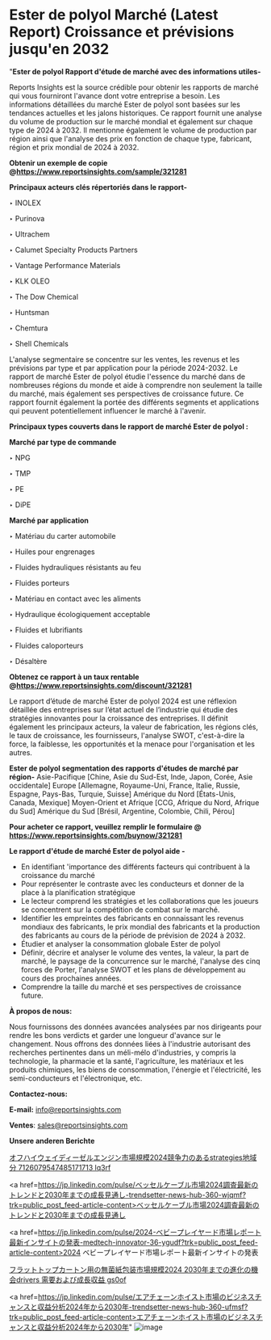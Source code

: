 # Ester de polyol Marché (Latest Report) Croissance et prévisions jusqu'en 2032

"<strong>Ester de polyol Rapport d'étude de marché avec des informations utiles-</strong>

Reports Insights est la source crédible pour obtenir les rapports de marché qui vous fourniront l'avance dont votre entreprise a besoin. Les informations détaillées du marché Ester de polyol sont basées sur les tendances actuelles et les jalons historiques. Ce rapport fournit une analyse du volume de production sur le marché mondial et également sur chaque type de 2024 à 2032. Il mentionne également le volume de production par région ainsi que l'analyse des prix en fonction de chaque type, fabricant, région et prix mondial de 2024 à 2032.

<strong><b>Obtenir un exemple de copie @</b></strong><a href=https://www.reportsinsights.com/sample/321281><strong><b>https://www.reportsinsights.com/sample/321281</b></strong></a>

<b>Principaux acteurs clés répertoriés dans le rapport-</b>

<b> </b>‣ INOLEX

‣ Purinova

‣ Ultrachem

‣ Calumet Specialty Products Partners

‣ Vantage Performance Materials

‣ KLK OLEO

‣ The Dow Chemical

‣ Huntsman

‣ Chemtura

‣ Shell Chemicals

L'analyse segmentaire se concentre sur les ventes, les revenus et les prévisions par type et par application pour la période 2024-2032. Le rapport de marché Ester de polyol étudie l'essence du marché dans de nombreuses régions du monde et aide à comprendre non seulement la taille du marché, mais également ses perspectives de croissance future. Ce rapport fournit également la portée des différents segments et applications qui peuvent potentiellement influencer le marché à l'avenir.

<strong>Principaux types couverts dans le rapport de marché Ester de polyol :</strong>

<strong>Marché par type de commande</Strong>

‣ NPG

‣ TMP

‣ PE

‣ DiPE

<strong>Marché par application</Strong>

‣ Matériau du carter automobile

‣ Huiles pour engrenages

‣ Fluides hydrauliques résistants au feu

‣ Fluides porteurs

‣ Matériau en contact avec les aliments

‣ Hydraulique écologiquement acceptable

‣ Fluides et lubrifiants

‣ Fluides caloporteurs

‣ Désaltère

<strong><b>Obtenez ce rapport à un taux rentable @</b></strong><a href=https://www.reportsinsights.com/discount/321281><strong><b>https://www.reportsinsights.com/discount/321281</b></strong></a>

Le rapport d’étude de marché Ester de polyol 2024 est une réflexion détaillée des entreprises sur l’état actuel de l’industrie qui étudie des stratégies innovantes pour la croissance des entreprises. Il définit également les principaux acteurs, la valeur de fabrication, les régions clés, le taux de croissance, les fournisseurs, l'analyse SWOT, c'est-à-dire la force, la faiblesse, les opportunités et la menace pour l'organisation et les autres.

<strong>Ester de polyol segmentation des rapports d'études de marché par région-</strong>
Asie-Pacifique [Chine, Asie du Sud-Est, Inde, Japon, Corée, Asie occidentale]
Europe [Allemagne, Royaume-Uni, France, Italie, Russie, Espagne, Pays-Bas, Turquie, Suisse]
Amérique du Nord [États-Unis, Canada, Mexique]
Moyen-Orient et Afrique [CCG, Afrique du Nord, Afrique du Sud]
Amérique du Sud [Brésil, Argentine, Colombie, Chili, Pérou]

<strong>Pour acheter ce rapport, veuillez remplir le formulaire @   <a href=https://www.reportsinsights.com/buynow/321281>https://www.reportsinsights.com/buynow/321281</a></strong>

<strong>Le rapport d'étude de marché Ester de polyol aide -</strong>
<ul>
  <li>En identifiant 'importance des différents facteurs qui contribuent à la croissance du marché</li>
  <li>Pour représenter le contraste avec les conducteurs et donner de la place à la planification stratégique</li>
  <li>Le lecteur comprend les stratégies et les collaborations que les joueurs se concentrent sur la compétition de combat sur le marché.</li>
  <li>Identifier les empreintes des fabricants en connaissant les revenus mondiaux des fabricants, le prix mondial des fabricants et la production des fabricants au cours de la période de prévision de 2024 à 2032.</li>
  <li>Étudier et analyser la consommation globale Ester de polyol</li>
  <li>Définir, décrire et analyser le volume des ventes, la valeur, la part de marché, le paysage de la concurrence sur le marché, l'analyse des cinq forces de Porter, l'analyse SWOT et les plans de développement au cours des prochaines années.</li>
  <li>Comprendre la taille du marché et ses perspectives de croissance future.</li>
</ul>
<strong>À propos de nous:</strong>

Nous fournissons des données avancées analysées par nos dirigeants pour rendre les bons verdicts et garder une longueur d'avance sur le changement. Nous offrons des données liées à l'industrie autorisant des recherches pertinentes dans un méli-mélo d'industries, y compris la technologie, la pharmacie et la santé, l'agriculture, les matériaux et les produits chimiques, les biens de consommation, l'énergie et l'électricité, les semi-conducteurs et l'électronique, etc.

<strong>Contactez-nous:</strong>

<strong>E-mail:</strong> <a href=mailto:info@reportsinsights.com>info@reportsinsights.com</a>

<strong>Ventes</strong>: <a href=mailto:sales@reportsinsights.com>sales@reportsinsights.com</a>

<strong>Unsere anderen Berichte</strong>

<a href=https://www.linkedin.com/pulse/オフハイウェイディーゼルエンジン市場規模2024競争力のあるstrategies地域分-7126079547485171713-lq3rf/>オフハイウェイディーゼルエンジン市場規模2024競争力のあるstrategies地域分 7126079547485171713 lq3rf</a>

<a href=https://jp.linkedin.com/pulse/ベッセルケーブル市場2024調査最新のトレンドと2030年までの成長見通し-trendsetter-news-hub-360-wjqmf?trk=public_post_feed-article-content>ベッセルケーブル市場2024調査最新のトレンドと2030年までの成長見通し</a>

<a href=https://jp.linkedin.com/pulse/2024-ベビープレイヤード市場レポート最新インサイトの発表-medtech-innovator-36-ygudf?trk=public_post_feed-article-content>2024 ベビープレイヤード市場レポート最新インサイトの発表</a>

<a href=https://www.linkedin.com/pulse/フラットトップカートン用の無菌紙包装市場規模2024-2030年までの進化の機会drivers-需要および成長収益-gs0of/>フラットトップカートン用の無菌紙包装市場規模2024 2030年までの進化の機会drivers 需要および成長収益 gs0of</a>

<a href=https://jp.linkedin.com/pulse/エアチェーンホイスト市場のビジネスチャンスと収益分析2024年から2030年-trendsetter-news-hub-360-ufmsf?trk=public_post_feed-article-content>エアチェーンホイスト市場のビジネスチャンスと収益分析2024年から2030年</a>"
![image](https://github.com/daminid12/RIreport/assets/158430485/1e64a944-6712-4eb7-9203-d570bf02ccc6)
